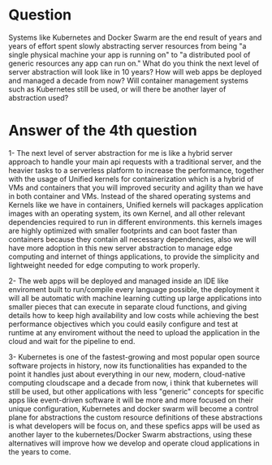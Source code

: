 # Question
Systems like Kubernetes and Docker Swarm are the end result of years and years of effort spent slowly abstracting server resources from being "a single physical machine your app is running on" to "a distributed pool of generic resources any app can run on." What do you think the next level of server abstraction will look like in 10 years? How will web apps be deployed and managed a decade from now? Will container management systems such as Kubernetes still be used, or will there be another layer of abstraction used?

# Answer of the 4th question
1- The next level of server abstraction for me is like a hybrid server approach to handle your main api requests with a traditional server, and the heavier tasks to a serverless platform to increase the performance, together with the usage of Unified kernels for containerization which is a hybrid of VMs and containers that you will improved security and agility than we have in both container and VMs. Instead of the shared operating systems and Kernels like we have in containers, Unified kernels will packages application images with an operating system, its own Kernel, and all other relevant dependencies required to run in different environments. this kernels images are highly optimized with smaller footprints and can boot faster than containers because they contain all necessary dependencies, also we will have more adoption in this new server abstraction to manage edge computing and internet of things applications, to provide the simplicity and lightweight needed for edge computing to work properly.

2- The web apps will be deployed and managed inside an IDE like enviroment built to run/compile every language possible, the deployment it will all be automatic with machine learning cutting up large applications into smaller pieces that can execute in separate cloud functions, and giving details how to keep high availability and low costs while achieving the best performance objectives which you could easily configure and test at runtime at any enviroment without the need to upload the application in the cloud and wait for the pipeline to end.

3- Kubernetes is one of the fastest-growing and most popular open source software projects in history, now its functionalities has expanded to the point it handles just about everything in our new, modern, cloud-native computing cloudscape and a decade from now, i think that kubernetes will still be used, but other applications with less "generic" concepts for specific apps like event-driven software it will be more and more focused on their unique configuration, Kubernetes and docker swarm will become a control plane for abstractions the custom resource definitions of these abstractions is what developers will be focus on, and these spefics apps will be used as another layer to the kubernetes/Docker Swarm abstractions, using these alternatives will improve how we develop and operate cloud applications in the years to come.
